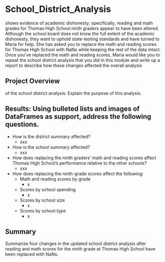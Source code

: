 # School_District_Analysis


shows evidence of academic dishonesty; specifically, reading and math grades for Thomas High School ninth graders appear to have been altered. Although the school board does not know the full extent of the academic dishonesty, they want to uphold state-testing standards and have turned to Maria for help. She has asked you to replace the math and reading scores for Thomas High School with NaNs while keeping the rest of the data intact. Once you’ve replaced the math and reading scores, Maria would like you to repeat the school district analysis that you did in this module and write up a report to describe how these changes affected the overall analysis



## Project Overview 
of the school district analysis: Explain the purpose of this analysis.

## Results: Using bulleted lists and images of DataFrames as support, address the following questions.
- How is the district summary affected?
	- xxx
- How is the school summary affected?
	- xxx
- How does replacing the ninth graders’ math and reading scores affect Thomas High School’s performance relative to the other schools?
	- xxx
- How does replacing the ninth-grade scores affect the following:
	- Math and reading scores by grade
		- x 
	- Scores by school spending
		- x 
	- Scores by school size
		- x
	- Scores by school type
		- x 

## Summary
Summarize four changes in the updated school district analysis after reading and math scores for the ninth grade at Thomas High School have been replaced with NaNs.
